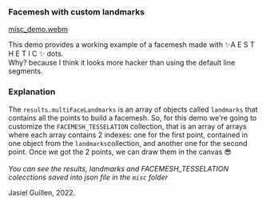 ### Facemesh with custom landmarks

[misc_demo.webm](https://user-images.githubusercontent.com/23271049/201835184-dcebbd8a-bb08-473e-8b94-697f0e3749f4.webm)


This demo provides a working example of a facemesh made with ✨A E S T H E T I C ✨ dots.
<br/>
Why? because I think it looks more hacker than using the default line segments.


### Explanation
The `results.multiFaceLandmarks` is an array of objects called `landmarks` that contains all the points to build a facemesh. So, for this demo we're going to customize the `FACEMESH_TESSELATION` collection, that is an array of arrays where each array contains 2 indexes: one for the first point, contained in one object from the `landmarks`collection, and another one for the second point. Once we got the 2 points, we can draw them in the canvas 😎
<br/>
<br/>
*You can see the results, landmarks and FACEMESH_TESSELATION colecctions saved into json file in the `misc` folder*

Jasiel Guillen, 2022.
